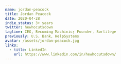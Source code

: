 ```yaml
---
name: jordan-peacock
title: Jordan Peacock
date: 2020-04-28
indie_status: 3+ years
twitter: hewhocutsdown
tagline: CEO, Becoming Machinic; Founder, Sortilege
previously: U.S. Bank, HelpSystems
avatar: /assets/jordan-peacock.jpg
links:
  - title: LinkedIn
    url: https://www.linkedin.com/in/hewhocutsdown/
---
```

